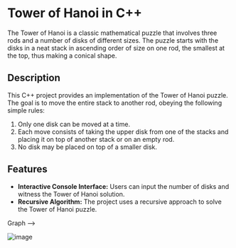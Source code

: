 # Tower of Hanoi in C++

The Tower of Hanoi is a classic mathematical puzzle that involves three rods and a number of disks of different sizes. The puzzle starts with the disks in a neat stack in ascending order of size on one rod, the smallest at the top, thus making a conical shape.

## Description

This C++ project provides an implementation of the Tower of Hanoi puzzle. The goal is to move the entire stack to another rod, obeying the following simple rules:

1. Only one disk can be moved at a time.
2. Each move consists of taking the upper disk from one of the stacks and placing it on top of another stack or on an empty rod.
3. No disk may be placed on top of a smaller disk.

## Features

- **Interactive Console Interface:** Users can input the number of disks and witness the Tower of Hanoi solution.
- **Recursive Algorithm:** The project uses a recursive approach to solve the Tower of Hanoi puzzle.

Graph -->

![image](https://github.com/Aayushgupta218/Algorithms-and-complexities/assets/121601377/7cb001dd-000b-443a-bc1b-d7b81e4ee13f)
